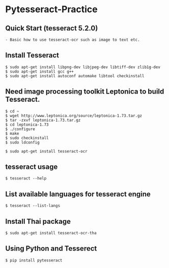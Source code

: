 # Pytesseract-Practice
## Quick Start (tesseract 5.2.0)
    - Basic how to use tesseract-ocr such as image to text etc.

## Install Tesseract
    $ sudo apt-get install libpng-dev libjpeg-dev libtiff-dev zlib1g-dev  
    $ sudo apt-get install gcc g++  
    $ sudo apt-get install autoconf automake libtool checkinstall 

## Need image processing toolkit Leptonica to build Tesseract.
    $ cd ~  
    $ wget http://www.leptonica.org/source/leptonica-1.73.tar.gz  
    $ tar -zxvf leptonica-1.73.tar.gz  
    $ cd leptonica-1.73  
    $ ./configure  
    $ make  
    $ sudo checkinstall  
    $ sudo ldconfig  

    $ sudo apt-get install tesseract-ocr  

## tesseract usage
    $ tesseract --help

## List available languages for tesseract engine
    $ tesseract --list-langs

## Install Thai package
    $ sudo apt-get install tesseract-ocr-tha

## Using Python and Tesserect
    $ pip install pytesseract
